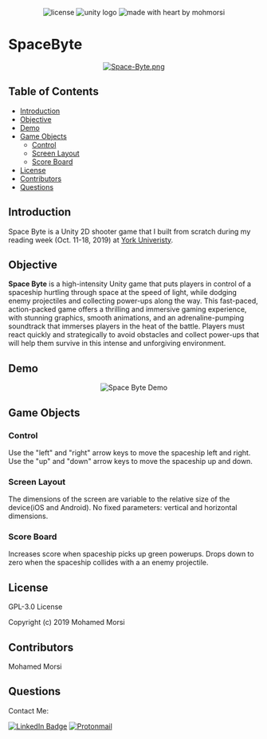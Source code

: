 <div align="center">

![license](https://img.shields.io/github/license/mohmorsi/Space-Byte?style=flat-square)
![unity logo](https://img.shields.io/badge/Unity-000000?style=flat-square&logo=unity&logoColor=white)
![made with heart by mohmorsi](https://img.shields.io/badge/made%20with%20%E2%9D%A4%EF%B8%8F%20by-mohmorsi-red?style=flat-square)
</div>

# SpaceByte
<div align="center">
  
[![Space-Byte.png](https://i.postimg.cc/wv69PbJq/Space-Byte.png)](https://postimg.cc/qt5f6wjS)
</div>

## Table of Contents
* [Introduction](#introduction) 
* [Objective](#objective)
* [Demo](#demo)
* [Game Objects](#game-objects)
  * [Control](#control)
  * [Screen Layout](#screen-layout)
  * [Score Board](#score-board)
* [License](#license)
* [Contributors](#contributors)
* [Questions](#questions)


## Introduction
Space Byte is a Unity 2D shooter game that I built from scratch during my reading week (Oct. 11-18, 2019) at <a href="https://www.yorku.ca/">York Univeristy</a>. 


## Objective
**Space Byte** is a high-intensity Unity game that puts players in control of a spaceship hurtling through space at the speed of light, while dodging enemy projectiles and collecting power-ups along the way. This fast-paced, action-packed game offers a thrilling and immersive gaming experience, with stunning graphics, smooth animations, and an adrenaline-pumping soundtrack that immerses players in the heat of the battle. Players must react quickly and strategically to avoid obstacles and collect power-ups that will help them survive in this intense and unforgiving environment.

## Demo
<div align="center">
  
![Space Byte Demo](https://media.giphy.com/media/W5UZoO4wEzDBeQ0mEj/giphy.gif)
</div>

## Game Objects
### Control
Use the "left" and "right" arrow keys to move the spaceship left and right. Use the "up" and "down" arrow keys to move the spaceship up and down.
### Screen Layout
The dimensions of the screen are variable to the relative size of the device(iOS and Android). No fixed parameters: vertical and horizontal dimensions.
### Score Board
Increases score when spaceship picks up green powerups. Drops down to zero when the spaceship collides with a an enemy projectile.

## License
GPL-3.0 License

Copyright (c) 2019 Mohamed Morsi
## Contributors
Mohamed Morsi

## Questions
Contact Me:

[![LinkedIn Badge](https://img.shields.io/badge/LinkedIn-0077B5?style=for-the-badge&logo=linkedin&logoColor=white)](https://www.linkedin.com/in/mohamedammorsi)
[![Protonmail](https://img.shields.io/badge/ProtonMail-8B89CC?style=for-the-badge&logo=protonmail&logoColor=white)](mailto:adudefromearth@protonmail.com)

